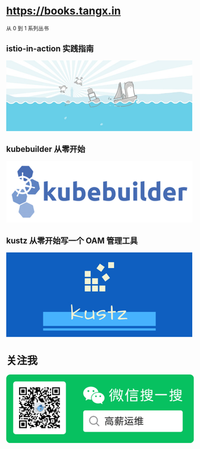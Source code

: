 # https://books.tangx.in

从 0 到 1 系列丛书

## istio-in-action 实践指南


[<img src="./istio-in-action/imgs/gopher-istio.jpeg" width="500px">](/istio-in-action/)

## kubebuilder 从零开始

[<img src="./kubebuilder-zero-to-one/img/kubehuilder-logo.png" width="500px">](/kubebuilder-zero-to-one/)

## kustz 从零开始写一个 OAM 管理工具

[<img src="./kustz/img/kustz-logo.jpg" width="500px">](/kustz/)


# 关注我

![](./kustz/img/wx-qrcode.png)